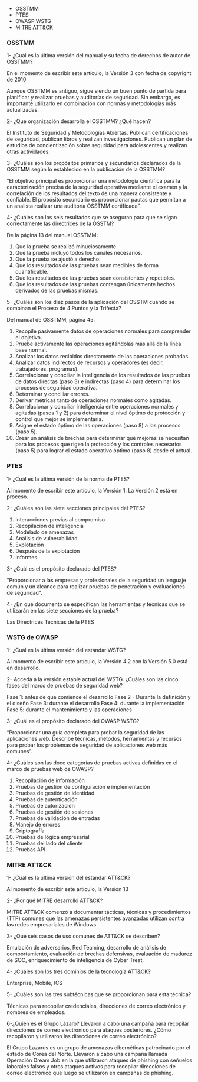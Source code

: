 
- OSSTMM
- PTES
- OWASP WSTG
- MITRE ATT&CK

### OSSTMM

1- ¿Cuál es la última versión del manual y su fecha de derechos de autor de OSSTMM?

En el momento de escribir este artículo, la Versión 3 con fecha de copyright de 2010

Aunque OSSTMM es antiguo, sigue siendo un buen punto de partida para planificar y realizar pruebas y auditorías de seguridad. Sin embargo, es importante utilizarlo en combinación con normas y metodologías más actualizadas.

2- ¿Qué organización desarrolla el OSSTMM? ¿Qué hacen?

El Instituto de Seguridad y Metodologías Abiertas. Publican certificaciones de seguridad, publican libros y realizan investigaciones. Publican un plan de estudios de concientización sobre seguridad para adolescentes y realizan otras actividades.

3- ¿Cuáles son los propósitos primarios y secundarios declarados de la OSSTMM según lo establecido en la publicación de la OSSTMM?

“El objetivo principal es proporcionar una metodología científica para la caracterización precisa de la seguridad operativa mediante el examen y la correlación de los resultados del texto de una manera consistente y confiable. El propósito secundario es proporcionar pautas que permitan a un analista realizar una auditoría OSSTMM certificada”.

4- ¿Cuáles son los seis resultados que se aseguran para que se sigan correctamente las directrices de la OSSTM?

De la página 13 del manual OSSTMM:
1. Que la prueba se realizó minuciosamente.
2. Que la prueba incluyó todos los canales necesarios.
3. Que la prueba se ajustó a derecho.
4. Que los resultados de las pruebas sean medibles de forma cuantificable.
5. Que los resultados de las pruebas sean consistentes y repetibles.
6. Que los resultados de las pruebas contengan únicamente hechos derivados de las pruebas mismas.

5- ¿Cuáles son los diez pasos de la aplicación del OSSTM cuando se combinan el Proceso de 4 Puntos y la Trifecta?

Del manual de OSSTMM, página 45:
1. Recopile pasivamente datos de operaciones normales para comprender el objetivo.
2. Pruebe activamente las operaciones agitándolas más allá de la línea base normal.
3. Analizar los datos recibidos directamente de las operaciones probadas.
4. Analizar datos indirectos de recursos y operadores (es decir, trabajadores, programas).
5. Correlacionar y conciliar la inteligencia de los resultados de las pruebas de datos directas (paso 3) e indirectas (paso 4) para determinar los procesos de seguridad operativa.
6. Determinar y conciliar errores.
7. Derivar métricas tanto de operaciones normales como agitadas.
8. Correlacionar y conciliar inteligencia entre operaciones normales y agitadas (pasos 1 y 2) para determinar el nivel óptimo de protección y control que mejor se implementaría.
9. Asigne el estado óptimo de las operaciones (paso 8) a los procesos (paso 5).
10. Crear un análisis de brechas para determinar qué mejoras se necesitan para los procesos que rigen la protección y los controles necesarios (paso 5) para lograr el estado operativo óptimo (paso 8) desde el actual.

### PTES

1- ¿Cuál es la última versión de la norma de PTES?

Al momento de escribir este artículo, la Versión 1. La Versión 2 está en proceso.

2- ¿Cuáles son las siete secciones principales del PTES?

1. Interacciones previas al compromiso
2. Recopilación de inteligencia
3. Modelado de amenazas
4. Análisis de vulnerabilidad
5. Explotación
6. Después de la explotación
7. Informes

3- ¿Cuál es el propósito declarado del PTES? 

"Proporcionar a las empresas y profesionales de la seguridad un lenguaje común y un alcance para realizar pruebas de penetración y evaluaciones de seguridad".

4- ¿En qué documento se especifican las herramientas y técnicas que se utilizarán en las siete secciones de la prueba?

Las Directrices Técnicas de la PTES

### WSTG de OWASP

1- ¿Cuál es la última versión del estándar WSTG?

Al momento de escribir este artículo, la Versión 4.2 con la Versión 5.0 está en desarrollo.

2- Acceda a la versión estable actual del WSTG. ¿Cuáles son las cinco fases del marco de pruebas de seguridad web?

Fase 1: antes de que comience el desarrollo
Fase 2 - Durante la definición y el diseño
Fase 3: durante el desarrollo
Fase 4: durante la implementación
Fase 5: durante el mantenimiento y las operaciones

3- ¿Cuál es el propósito declarado del OWASP WSTG?

“Proporcionar una guía completa para probar la seguridad de las aplicaciones web. Describe técnicas, métodos, herramientas y recursos para probar los problemas de seguridad de aplicaciones web más comunes”.

4- ¿Cuáles son las doce categorías de pruebas activas definidas en el marco de pruebas web de OWASP?

1. Recopilación de información
2. Pruebas de gestión de configuración e implementación
3. Pruebas de gestión de identidad
4. Pruebas de autenticación
5. Pruebas de autorización
6. Pruebas de gestión de sesiones
7. Pruebas de validación de entradas
8. Manejo de errores
9. Criptografía
10. Pruebas de lógica empresarial
11. Pruebas del lado del cliente
12. Pruebas API

### MITRE ATT&CK

1- ¿Cuál es la última versión del estándar ATT&CK?

Al momento de escribir este artículo, la Versión 13

2- ¿Por qué MITRE desarrolló ATT&CK? 

MITRE ATT&CK comenzó a documentar tácticas, técnicas y procedimientos (TTP) comunes que las amenazas persistentes avanzadas utilizan contra las redes empresariales de Windows.

3- ¿Qué seis casos de uso comunes de ATT&CK se describen?

Emulación de adversarios, Red Teaming, desarrollo de análisis de comportamiento, evaluación de brechas defensivas, evaluación de madurez de SOC, enriquecimiento de inteligencia de Cyber ​​Treat.

4- ¿Cuáles son los tres dominios de la tecnología ATT&CK?

Enterprise, Mobile, ICS

5- ¿Cuáles son las tres subtécnicas que se proporcionan para esta técnica?

Técnicas para recopilar credenciales, direcciones de correo electrónico y nombres de empleados.

6-¿Quién es el Grupo Lázaro? Llevaron a cabo una campaña para recopilar direcciones de correo electrónico para ataques posteriores. ¿Cómo recopilaron y utilizaron las direcciones de correo electrónico?

El Grupo Lazarus es un grupo de amenazas cibernéticas patrocinado por el estado de Corea del Norte. Llevaron a cabo una campaña llamada Operación Dream Job en la que utilizaron ataques de phishing con señuelos laborales falsos y otros ataques activos para recopilar direcciones de correo electrónico que luego se utilizaron en campañas de phishing.


